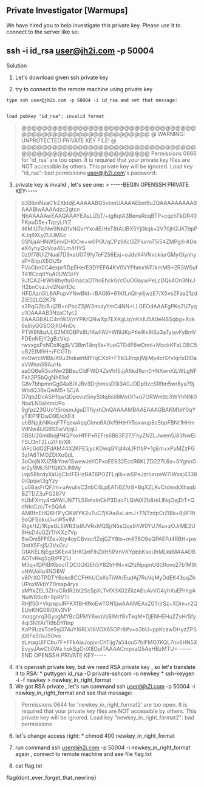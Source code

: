    ## Private Investigator  [Warmups]

   We have hired you to help investigate this private key. Please use it to connect to the server like so:
   
   ssh -i id_rsa user@jh2i.com -p 50004
  ---
  
  Solution

  1. Let's download given ssh private key

  2. try to connect to the remote machine using private key 
	 
    type ssh user@jh2i.com -p 50004 -i id_rsa and set that message:
	
	
	load pubkey "id_rsa": invalid format
> @@@@@@@@@@@@@@@@@@@@@@@@@@@@@@@@@@@@@@@@@@@@@@@@@@@@@@@@@@@
> @         WARNING: UNPROTECTED PRIVATE KEY FILE!          @
> @@@@@@@@@@@@@@@@@@@@@@@@@@@@@@@@@@@@@@@@@@@@@@@@@@@@@@@@@@@
> Permissions 0666 for 'id_rsa' are too open.
> It is required that your private key files are NOT accessible by others.
> This private key will be ignored.
> Load key "id_rsa": bad permissions
> user@jh2i.com's password: 

  3. private key is invalid , let's see one:
	> -----BEGIN OPENSSH PRIVATE KEY-----
> b3BlbnNzaC1rZXktdjEAAAAABG5vbmUAAAAEbm9uZQAAAAAAAAABAAABlwAAAAdzc2gtcn
> NhAAAAAwEAAQAAAYEAsLiZbT/+tg8qtA3BensRcqBTP+cqchTkDR40FKpuD5e+TqzyLIYZ
> II6MiU7icNw9Nb01vNQvrYxc4E/HxT8rAUBX5Yj0kqk+2V70jH2JK7dpPKJq8XLyZUUMSc
> 0SNjaAHNWSmvDHGCw+w0PGUqCPz9XcGZPiurmT5i54ZMPgXrAOeeX4yhyQoVos4ELm4HYS
> 0z0f78UIZNuaI7D9xaUGT9fy7eF256Exj+oJdvX4VNvckiurGMyOIynhysP+8iquXEOU5r
> FVaGbn0C4exprRDp5He/E3DYEF64KV0VYPhmxWF/kmMB+2R3WSufT41fCcqItYuA0UWSHY
> 9JtCA2HrWh8by/tuGmacaDThoEhckG/cOuOGaywPeLcDQk4On3NxJH2bnCvzJrv2Nah1Dc
> HFDAzn5IL8APupvYNwBId+rBAOl6+61KfLnQiryiIjwzE7/X5vsZFaa21zdZiE02LQ2K78
> s3RqG2b/8+j2B+nPbcZSjW3muiyYmC4NN+LLGEOdAAAFgPKq7U7yqu1OAAAAB3NzaC1yc2
> EAAAGBALC4mW0//rYPKrQNwXp7EXKgUz/nKnIU5A0eNBSqbg+Xvk6s8iyGGSCOjIlO4nDc
> PTW9NbzUL62MXOBPx8U/KwFAV+WI9JKpPtle9Ix9iSu3aTyiavFy8mVFDEnNEjY2gBzVkp
> rwxxgsPsNDxlKgj8/V3BmT4rq5k+YueGTD4F6wDnnl+MockKFaLOBC5uB2EtM9H+/FCGTb
> miOw/cWlBk/X8u3hduehMY/qCXb1+FTb3JIrqxjMjiMp4crD/vIqrlxDlOaxVWhm59AuHs
> aa0Q6eR3vxNw2BBeuCldFWD4ZsVhf5JjAftkd1krn0+NXwnKiLWLgNFFkh2PSbQgNh61of
> G8v7bhpmnGg04aBIXJBv3DrjhmssD3i3A0JODp9zcSR9m5wr8ya79jWodQ3BxQwM5+SC/A
> D7qb2DcASHfqwQDpevutSny50Iq8oiI8MxO/1+b7GRWmttc3WYhNNi0Niu/LN0ahtm//Po
> 9gfpz23GUo1t5rosmJguDTfiyxhDnQAAAAMBAAEAAAGBAKM1eY0qYyTlEP1FDwD9E/oXE4
> ubBNpjbNKoqFTFqewAqqOime6A0kf9HtHY5sxwup8c5bpFBNt1HHmVdNw4IJGBSSwVtjqU
> 0BSU26m8bqjPNQPoxHfFPxREFrs6B63F27/FhyZNZLJwem5/83NwEiFSU3nT2Lu2lF8rX8
> lAFcGdO2FdAM44X2KFE5jycKOwqGYqt4oLIFt1bP+1gEm+xPuMZzFG3zfA6TMOZDtXo0dL
> 3oOojNXUZRkYnw1SwewJeYCPxoEE932EccR6KLZD227L6a+SYgnnOkr2yRMU5P1QKOUNMy
> Lvp58brdyXaUgCIcIFEHzBAT6POZFLqIb+wSPeJzrlunzeW7IWxsj43380iGpijwt3gYzy
> Lu08asFrQF/m+uAvuilxC2nbC4LpEATi6Z/tr8+BqXZLKvCrdwxkXhaabBZTDZ3uFG287V
> hUbFXmy4rdAWIJN7TLS8etxlnCkP3Dao7LQlAtXZb8/eLINqOejDiT+QdNIcCzc/T+SQAA
> AMBfnEHQ6H1FyGKWYK2vTuC7jKAaAxLamJ+TNTzdpCrZIBk+9j9FRt9oQFSokuU+rW5vlM
> RIgkHZ/1KpsGL5WR3lx8UVRxMQSj/N5sQqs94W0YU7Ku+zOJrME2U9HsD4sGZrThKXz7Vp
> 6wDm5FFfZe+Xty4oyCBvxc/IZojGZY8ts+m4T6O9eQPAEPJ4RBH+pwDntX5Fsj5/3VxGrJ
> GfAKEL8jEgzSKEe43HKQelFlhZl/H5RVnVKYpbbKsoUhMLkkMAAADBAOTvRkg5gBtPF21J
> M5q+fDPIBlXboclTDC0UiGEh5Y82trHN+vi2fzNpqmU8t3fovo27b1M9tuHAUoliu4NO8W
> v8PrXOTPDTY6okc8CCFHhUCxKsTiWA/EudAj7RuVqMyDdEK43sqZhUPoxWkbYZ0map4ryx
> sMftkZEL3ZHvCRdR2bt2Sc5pXLTvfX3X02i5IzABuAvVG4yhXuEPrhgANuWR6cB+9pRVTi
> RHjf5G+VkpvpuiRFKXfBHtNoEwTGN5jwAAAMEAxZ0TrjrSz+XDm+r2QEUvKHG06i0Xv3VP
> moqgnrq3GyogMYBcQPMY6woVsBlMrf9vTkqM+DjENHEHu2ZvH/Sfy4qI3NYArTi9bDYRnp
> KaP9UzkTce5yj374uYI6RLVI8VOX65OPr8ifv+o3bU+ppKcawDHyzZPSj06Fe5/IvJ5Ovo
> zLmagUlFCbu7F+FFkAiaJopjxrChTijg7a54ou57blFMO7KQL7hv6HN5XEvyyJAwCti0Wa
> hokSgOriX8OuITAAAACmpvaG5AeHBzMTU=
> -----END OPENSSH PRIVATE KEY-----

  4. it's  openssh private key, but we need RSA private key , so let's translate it to RSA:
	* puttygen id_rsa -O private-sshcom -o newkey
  	* ssh-keygen -i -f newkey > newkey_in_right_format
  5.  We got RSA private , let's run command ssh user@jh2i.com -p 50004 -i newkey_in_right_format and see that message:
 > Permissions 0644 for 'newkey_in_right_format2' are too open.
 > It is required that your private key files are NOT accessible by others.
 > This private key will be ignored.
 > Load key "newkey_in_right_format2": bad permissions
  6. let's change access right:
	* chmod 400 newkey_in_right_format 

  7. run command ssh user@jh2i.com -p 50004 -i newkey_in_right_format again , connect to remote machine and see file flag.txt
  
  8. cat flag.txt  

flag{dont_ever_forget_that_newline} 

